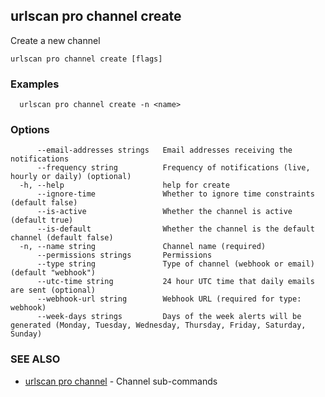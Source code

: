 ## urlscan pro channel create

Create a new channel

```
urlscan pro channel create [flags]
```

### Examples

```
  urlscan pro channel create -n <name>
```

### Options

```
      --email-addresses strings   Email addresses receiving the notifications
      --frequency string          Frequency of notifications (live, hourly or daily) (optional)
  -h, --help                      help for create
      --ignore-time               Whether to ignore time constraints (default false)
      --is-active                 Whether the channel is active (default true)
      --is-default                Whether the channel is the default channel (default false)
  -n, --name string               Channel name (required)
      --permissions strings       Permissions
      --type string               Type of channel (webhook or email) (default "webhook")
      --utc-time string           24 hour UTC time that daily emails are sent (optional)
      --webhook-url string        Webhook URL (required for type: webhook)
      --week-days strings         Days of the week alerts will be generated (Monday, Tuesday, Wednesday, Thursday, Friday, Saturday, Sunday)
```

### SEE ALSO

* [urlscan pro channel](urlscan_pro_channel.md)	 - Channel sub-commands

